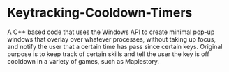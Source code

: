 # Keytracking-Cooldown-Timers 
A C++ based code that uses the Windows API to create minimal pop-up windows that overlay over whatever processes, without taking up focus, and notify the user that a certain time has pass since certain keys.
Original purpose is to keep track of certain skills and tell the user the key is off cooldown in a variety of games, such as Maplestory.
